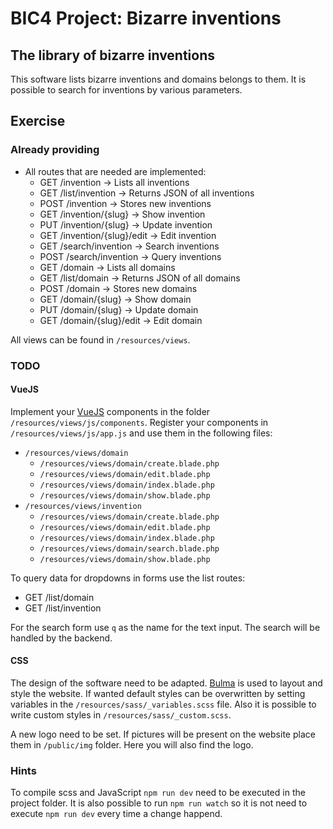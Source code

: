 # BIC4 Project: Bizarre inventions

## The library of bizarre inventions

This software lists bizarre inventions and domains belongs to them.
It is possible to search for inventions by various parameters.

## Exercise

### Already providing

 * All routes that are needed are implemented:
     * GET /invention &rarr; Lists all inventions
     * GET /list/invention &rarr; Returns JSON of all inventions
     * POST /invention &rarr; Stores new inventions
     * GET /invention/{slug} &rarr; Show invention
     * PUT /invention/{slug} &rarr; Update invention
     * GET /invention/{slug}/edit &rarr; Edit invention
     * GET /search/invention &rarr; Search inventions
     * POST /search/invention &rarr; Query inventions
     * GET /domain &rarr; Lists all domains
     * GET /list/domain &rarr; Returns JSON of all domains
     * POST /domain &rarr; Stores new domains
     * GET /domain/{slug} &rarr; Show domain
     * PUT /domain/{slug} &rarr; Update domain
     * GET /domain/{slug}/edit &rarr; Edit domain

All views can be found in ```/resources/views```.

### TODO

#### VueJS

Implement your [VueJS](https://vue.js) components in the folder ```/resources/views/js/components```.
Register your components in ```/resources/views/js/app.js``` and use them in the following files:

 * ```/resources/views/domain```
     * ```/resources/views/domain/create.blade.php```
     * ```/resources/views/domain/edit.blade.php```
     * ```/resources/views/domain/index.blade.php```
     * ```/resources/views/domain/show.blade.php```
 * ```/resources/views/invention```
      * ```/resources/views/domain/create.blade.php```
      * ```/resources/views/domain/edit.blade.php```
      * ```/resources/views/domain/index.blade.php```
      * ```/resources/views/domain/search.blade.php```
      * ```/resources/views/domain/show.blade.php```
      
To query data for dropdowns in forms use the list routes:
 * GET /list/domain
 * GET /list/invention
 
For the search form use ```q``` as the name for the text input.
The search will be handled by the backend.

#### CSS

The design of the software need to be adapted.
[Bulma](https://bulma.io) is used to layout and style the website.
If wanted default styles can be overwritten by setting variables in the ```/resources/sass/_variables.scss``` file.
Also it is possible to write custom styles in ```/resources/sass/_custom.scss```.

A new logo need to be set. If pictures will be present on the website place them in ```/public/img``` folder.
Here you will also find the logo.

### Hints

To compile scss and JavaScript ```npm run dev``` need to be executed in the project folder.
It is also possible to run ```npm run watch``` so it is not need to execute ```npm run dev``` every time a change happend. 


